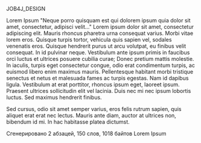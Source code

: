 JOB4J_DESIGN

Lorem Ipsum
"Neque porro quisquam est qui dolorem ipsum quia dolor sit amet, consectetur, adipisci velit..."
Lorem ipsum dolor sit amet, consectetur adipiscing elit. Mauris rhoncus pharetra urna consequat varius. Morbi vitae lorem eros. Quisque turpis tortor, vehicula quis sapien vel, sodales venenatis eros. Quisque hendrerit purus ut arcu volutpat, eu finibus velit consequat. In id pulvinar neque. Vestibulum ante ipsum primis in faucibus orci luctus et ultrices posuere cubilia curae; Donec pretium mattis molestie. In iaculis, turpis eget consectetur congue, odio erat condimentum turpis, ac euismod libero enim maximus mauris. Pellentesque habitant morbi tristique senectus et netus et malesuada fames ac turpis egestas. Nam id dapibus ligula. Vestibulum at erat porttitor, rhoncus ipsum eget, laoreet ipsum. Praesent ultrices sollicitudin elit vel lacinia. Duis nec mi nec ipsum lobortis luctus. Sed maximus hendrerit finibus.

Sed cursus, odio sit amet semper varius, eros felis rutrum sapien, quis aliquet erat erat nec lectus. Mauris ante diam, auctor at ultrices non, bibendum id mi. In hac habitasse platea dictumst.

Сгенерировано 2 абзацей, 150 слов, 1018 байтов Lorem Ipsum
